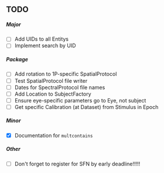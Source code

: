 ## TODO

##### Major
- [ ] Add UIDs to all Entitys
- [ ] Implement search by UID

##### Package
- [ ] Add rotation to 1P-specific SpatialProtocol
- [ ] Test SpatialProtocol file writer 
- [ ] Dates for SpectralProtocol file names
- [ ] Add Location to SubjectFactory
- [ ] Ensure eye-specific parameters go to Eye, not subject
- [ ] Get specific Calibration (at Dataset) from Stimulus in Epoch

##### Minor
- [x] Documentation for `multcontains`


##### Other
- [ ] Don't forget to register for SFN by early deadline!!!!!